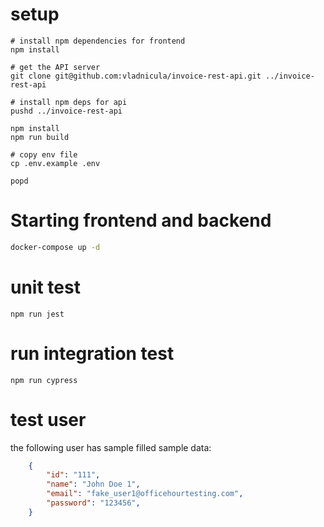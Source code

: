 # setup

```
# install npm dependencies for frontend
npm install 

# get the API server
git clone git@github.com:vladnicula/invoice-rest-api.git ../invoice-rest-api

# install npm deps for api
pushd ../invoice-rest-api

npm install 
npm run build

# copy env file
cp .env.example .env

popd
```

# Starting frontend and backend

```bash
docker-compose up -d
```
# unit test 
```
npm run jest
```

# run integration test
```
npm run cypress
```

# test user
the following user has sample filled sample data:
```json
    {
        "id": "111",
        "name": "John Doe 1",
        "email": "fake_user1@officehourtesting.com",
        "password": "123456",
    }
```